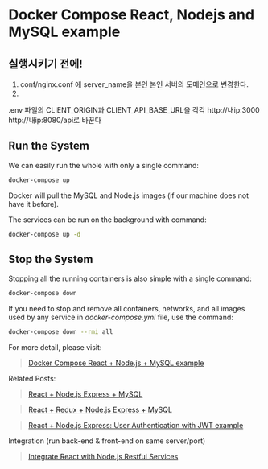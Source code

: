 # Docker Compose React, Nodejs and MySQL example

## 실행시키기 전에!
1. conf/nginx.conf 에 server_name을 본인 본인 서버의 도메인으로 변경한다.
2. 
.env 파일의 CLIENT_ORIGIN과 CLIENT_API_BASE_URL을 각각
http://내ip:3000
http://내ip:8080/api로 바꾼다

## Run the System
We can easily run the whole with only a single command:
```bash
docker-compose up
```

Docker will pull the MySQL and Node.js images (if our machine does not have it before).

The services can be run on the background with command:
```bash
docker-compose up -d
```

## Stop the System
Stopping all the running containers is also simple with a single command:
```bash
docker-compose down
```

If you need to stop and remove all containers, networks, and all images used by any service in <em>docker-compose.yml</em> file, use the command:
```bash
docker-compose down --rmi all
```

For more detail, please visit:
> [Docker Compose React + Node.js + MySQL example](https://www.bezkoder.com/docker-compose-react-nodejs-mysql/)

Related Posts:
> [React + Node.js Express + MySQL](https://bezkoder.com/react-node-express-mysql/)

> [React + Redux + Node.js Express + MySQL](https://www.bezkoder.com/react-redux-mysql-crud/)

> [React + Node.js Express: User Authentication with JWT example](https://www.bezkoder.com/react-express-authentication-jwt/)

Integration (run back-end & front-end on same server/port)
> [Integrate React with Node.js Restful Services](https://bezkoder.com/integrate-react-express-same-server-port/)
